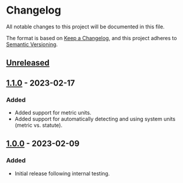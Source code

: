 # Changelog

All notable changes to this project will be documented in this file.

The format is based on [Keep a Changelog](https://keepachangelog.com/en/1.0.0/),
and this project adheres to [Semantic Versioning](https://semver.org/spec/v2.0.0.html).

## [Unreleased]

## [1.1.0] - 2023-02-17

### Added

- Added support for metric units.
- Added support for automatically detecting and using system units (metric vs. statute).

## [1.0.0] - 2023-02-09

### Added

- Initial release following internal testing.

[unreleased]: https://github.com/cliffordoravec/all-the-small-things/compare/v1.1.0...HEAD
[1.1.0]: https://github.com/cliffordoravec/all-the-small-things/releases/tag/v1.0.0...v1.1.0
[1.0.0]: https://github.com/cliffordoravec/all-the-small-things/releases/tag/v1.0.0